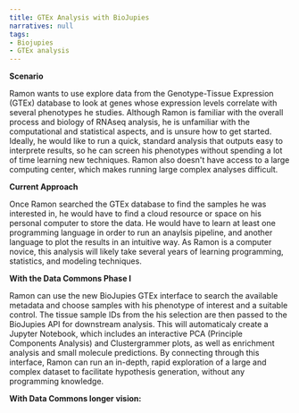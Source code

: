 ```yaml
---
title: GTEx Analysis with BioJupies
narratives: null
tags:
- Biojupies
- GTEx analysis
---
```

**Scenario**

Ramon wants to use explore data from the Genotype-Tissue Expression (GTEx) database to look at genes whose expression levels correlate with several phenotypes he studies. Although Ramon is familiar with the overall process and biology of RNAseq analysis, he is unfamiliar with the computational and statistical aspects, and is unsure how to get started. Ideally, he would like to run a quick, standard analysis that outputs easy to interprete results, so he can screen his phenotypes without spending a lot of time learning new techniques. Ramon also doesn't have access to a large computing center, which makes running large complex analyses difficult.

**Current Approach**

Once Ramon searched the GTEx database to find the samples he was interested in, he would have to find a cloud resource or space on his personal computer to store the data. He would have to learn at least one programming language in order to run an anaylsis pipeline, and another language to plot the results in an intuitive way. As Ramon is a computer novice, this analysis will likely take several years of learning programming, statistics, and modeling techniques.

**With the Data Commons Phase I**

Ramon can use the new BioJupies GTEx interface to search the available metadata and choose samples with his phenotype of interest and a suitable control. The tissue sample IDs from the his selection are then passed to the BioJupies API for downstream analysis. This will automaticaly create a Jupyter Notebook, which includes an interactive PCA (Principle Components Analysis) and Clustergrammer plots, as well as enrichment analysis and small molecule predictions. By connecting through this interface, Ramon can run an in-depth, rapid exploration of a large and complex dataset to facilitate hypothesis generation, without any programming knowledge.

**With Data Commons longer vision:**
